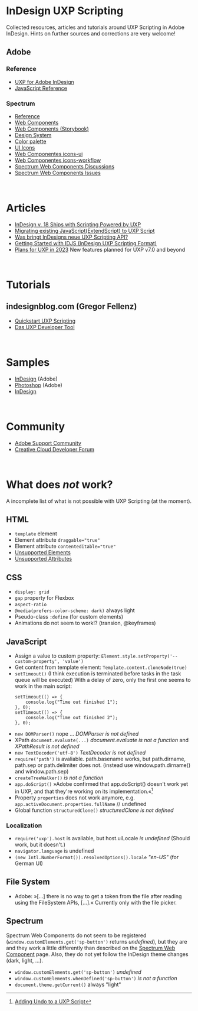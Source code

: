 # InDesign UXP Scripting
Collected resources, articles and tutorials around UXP Scripting in Adobe InDesign. Hints on further sources and corrections are very welcome!

## Adobe
### Reference
- [UXP for Adobe InDesign](https://developer.adobe.com/indesign/uxp)
- [JavaScript Reference](https://developer.adobe.com/indesign/uxp/uxp/reference-js/)
### Spectrum
- [Reference](https://developer.adobe.com/indesign/uxp/uxp/reference-spectrum/)
- [Web Components](https://opensource.adobe.com/spectrum-web-components/)
- [Web Components (Storybook)](https://opensource.adobe.com/spectrum-web-components/storybook/)
- [Design System](https://spectrum.adobe.com/)
- [Color palette](https://spectrum.adobe.com/page/color-palette/)
- [UI Icons](https://spectrum.adobe.com/page/icons/)
- [Web Componentes icons-ui](https://opensource.adobe.com/spectrum-web-components/components/icons-ui/)
- [Web Componentes icons-workflow](https://opensource.adobe.com/spectrum-web-components/components/icons-workflow/)
- [Spectrum Web Components Discussions](https://github.com/adobe/spectrum-web-components/discussions)
- [Spectrum Web Components Issues](https://github.com/adobe/spectrum-web-components/issues)

&nbsp;
# Articles
- [InDesign v. 18 Ships with Scripting Powered by UXP](https://blog.developer.adobe.com/indesign-v-18-ships-with-scripting-powered-by-uxp-53e5dc008f17)
- [Migrating existing JavaScript(ExtendScript) to UXP Script](https://developer.adobe.com/indesign/uxp/guides/migrating-to-UXPScript/)
- [Was bringt InDesigns neue UXP Scripting API?](https://xporc.net/2022/12/02/was-bringt-indesigns-neue-uxp-scripting-api/)
- [Getting Started with IDJS (InDesign UXP Scripting Format)](https://indiscripts.com/post/2023/01/getting-started-with-idjs-indesign-uxp-scripting-format)
- [Plans for UXP in 2023](https://blog.developer.adobe.com/plans-for-uxp-in-2023-d06091944308) New features planned for UXP v7.0 and beyond

&nbsp;
# Tutorials
## indesignblog.com (Gregor Fellenz)
- [Quickstart UXP Scripting](https://www.indesignblog.com/2022/11/quickstart-uxp-scripting/)
- [Das UXP Developer Tool](https://www.indesignblog.com/2023/01/das-uxp-developer-tool/)

&nbsp;
# Samples
- [InDesign](https://github.com/AdobeDocs/uxp-indesign/tree/main/src/pages/reference/uxp-scripting-samples) (Adobe)
- [Photoshop](https://github.com/AdobeDocs/uxp-photoshop-plugin-samples) (Adobe)
- [InDesign](https://github.com/RolandDreger/indesign-uxp-script-snippets)

&nbsp;
# Community
- [Adobe Support Community](https://community.adobe.com/t5/indesign/ct-p/ct-indesign?page=1&sort=latest_replies&lang=all&tabid=all&topics=label-uxpscripting)
- [Creative Cloud Developer Forum](https://forums.creativeclouddeveloper.com/)

&nbsp;
# What does *not* work?
A incomplete list of what is not possible with UXP Scripting (at the moment).
## HTML
- `template` element
- Element attribute `draggable="true"`
- Element attribute `contenteditable="true"`
- [Unsupported Elements](https://developer.adobe.com/indesign/uxp/uxp/reference-html/General/Unsupported%20Elements/)
- [Unsupported Attributes](https://developer.adobe.com/indesign/uxp/uxp/reference-html/General/Unsupported%20Attributes/)

## CSS
- `display: grid`
- `gap` property for Flexbox
- `aspect-ratio`
- `@media(prefers-color-scheme: dark)` always light
- Pseudo-class `:define` (for custom elements)
- Animations do not seem to work!? (transion, @keyframes)

## JavaScript

- Assign a value to custom property: `Element.style.setProperty('--custom-property', 'value')`
- Get content from template element: `Template.content.cloneNode(true)`
- `setTimeout()` (I think execution is terminated before tasks in the task queue will be executed)
	With a delay of zero, only the first one seems to work in the main script:
	```
	setTimeout(() => {
		console.log("Time out finished 1");
	}, 0);
	setTimeout(() => {
		console.log("Time out finished 2");
	}, 0);
	```
- `new DOMParser()` nope ... *DOMParser is not defined*
- XPath `document.evaluate(...)` *document.evaluate is not a function* and *XPathResult is not defined*
- `new TextDecoder('utf-8')` *TextDecoder is not defined*
- `require('path')` is avaliable. path.basename works, but path.dirname, path.sep or path.delimiter does not. (instead use window.path.dirname() and window.path.sep)
- `createTreeWalker()` *is not a function*
- `app.doScript()` »Adobe confirmed that app.doScript() doesn't work yet in UXP, and that they're working on its implementation.«[^1] 
- Property `properties` does not work anymore, e.g. `app.activeDocument.properties.fullName` // undefined
- Global function `structuredClone()` *structuredClone is not defined*

[^1]:[Adding Undo to a UXP Script](https://community.adobe.com/t5/indesign-discussions/adding-undo-to-a-uxp-script/td-p/13402259#bodyDisplay_f0b1ab8eb5d3ef_4)

### Localization
- `require('uxp').host` is avaliable, but host.uiLocale *is undefined* (Should work, but it doesn't.)
- `navigator.language` is undefined
- `(new Intl.NumberFormat()).resolvedOptions().locale` *"en-US"* (for German UI)

## File System
- Adobe: »[...] there is no way to get a token from the file after reading using the FileSystem APIs, [...].« Currently only with the file picker.

## Spectrum
Spectrum Web Components do not seem to be registered (`window.customElements.get('sp-button')` returns *undefined*), but they are and they work a little differently than described on the [Spectrum Web Component](https://opensource.adobe.com/spectrum-web-components/) page. Also, they do not yet follow the InDesign theme changes (dark, light, ...).
- `window.customElements.get('sp-button')` *undefined*
- `window.customElements.whenDefined('sp-button')` *is not a function*
- `document.theme.getCurrent()` always "light"